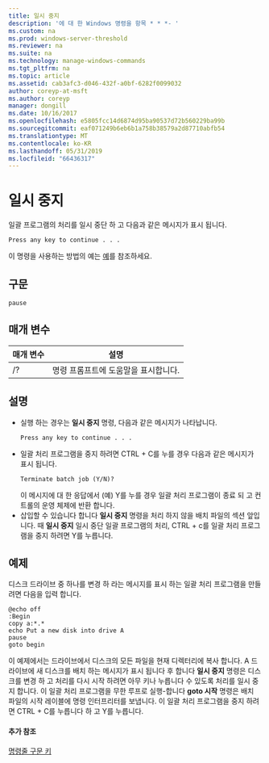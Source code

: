 ```yaml
---
title: 일시 중지
description: '에 대 한 Windows 명령을 항목 * * *- '
ms.custom: na
ms.prod: windows-server-threshold
ms.reviewer: na
ms.suite: na
ms.technology: manage-windows-commands
ms.tgt_pltfrm: na
ms.topic: article
ms.assetid: cab3afc3-d046-432f-a0bf-6282f0099032
author: coreyp-at-msft
ms.author: coreyp
manager: dongill
ms.date: 10/16/2017
ms.openlocfilehash: e5805fcc14d6874d95ba90537d72b560229ba99b
ms.sourcegitcommit: eaf071249b6eb6b1a758b38579a2d87710abfb54
ms.translationtype: MT
ms.contentlocale: ko-KR
ms.lasthandoff: 05/31/2019
ms.locfileid: "66436317"
---
```

# <a name="pause"></a>일시 중지



일괄 프로그램의 처리를 일시 중단 하 고 다음과 같은 메시지가 표시 됩니다.
```
Press any key to continue . . .
```
이 명령을 사용하는 방법의 예는 [예](#BKMK_examples)를 참조하세요.

## <a name="syntax"></a>구문

```
pause
```

## <a name="parameters"></a>매개 변수

|매개 변수|설명|
|---------|-----------|
|/?|명령 프롬프트에 도움말을 표시합니다.|

## <a name="remarks"></a>설명

- 실행 하는 경우는 **일시 중지** 명령, 다음과 같은 메시지가 나타납니다.  
  ```
  Press any key to continue . . .
  ```  
- 일괄 처리 프로그램을 중지 하려면 CTRL + C를 누를 경우 다음과 같은 메시지가 표시 됩니다.  
  ```
  Terminate batch job (Y/N)?
  ```  
  이 메시지에 대 한 응답에서 (예) Y를 누를 경우 일괄 처리 프로그램이 종료 되 고 컨트롤의 운영 체제에 반환 합니다.
- 삽입할 수 있습니다 합니다 **일시 중지** 명령을 처리 하지 않을 배치 파일의 섹션 앞입니다. 때 **일시 중지** 일시 중단 일괄 프로그램의 처리, CTRL + c를 일괄 처리 프로그램을 중지 하려면 Y를 누릅니다.

## <a name="BKMK_examples"></a>예제

디스크 드라이브 중 하나를 변경 하 라는 메시지를 표시 하는 일괄 처리 프로그램을 만들려면 다음을 입력 합니다.
```
@echo off 
:Begin 
copy a:*.* 
echo Put a new disk into drive A 
pause 
goto begin
```
이 예제에서는 드라이브에서 디스크의 모든 파일을 현재 디렉터리에 복사 합니다. A 드라이브에 새 디스크를 배치 하는 메시지가 표시 됩니다 후 합니다 **일시 중지** 명령은 디스크를 변경 하 고 처리를 다시 시작 하려면 아무 키나 누릅니다 수 있도록 처리를 일시 중지 합니다. 이 일괄 처리 프로그램을 무한 루프로 실행-합니다 **goto 시작** 명령은 배치 파일의 시작 레이블에 명령 인터프리터를 보냅니다. 이 일괄 처리 프로그램을 중지 하려면 CTRL + C를 누릅니다 하 고 Y를 누릅니다.

#### <a name="additional-references"></a>추가 참조

[명령줄 구문 키](command-line-syntax-key.md)
